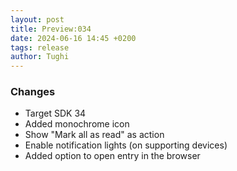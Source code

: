 ```yaml
---
layout: post
title: Preview:034
date: 2024-06-16 14:45 +0200
tags: release
author: Tughi
---
```


### Changes

- Target SDK 34
- Added monochrome icon
- Show "Mark all as read" as action
- Enable notification lights (on supporting devices)
- Added option to open entry in the browser
